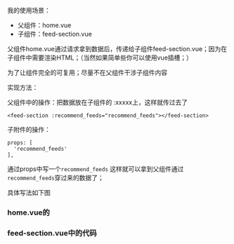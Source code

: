 我的使用场景：

- 父组件：home.vue
- 子组件：feed-section.vue

父组件home.vue通过请求拿到数据后，传递给子组件feed-section.vue；因为在子组件中需要渲染HTML；（当然如果简单些你可以使用vue插槽；）

为了让组件完全的可复用；尽量不在父组件干涉子组件内容

实现方法：

父组件中的操作：把数据放在子组件的 :xxxxx上，这样就传过去了

``` 
<feed-section :recommend_feeds="recommend_feeds"></feed-section>
```


子附件的操作：

``` 
props: [
  'recommend_feeds'
],
```

通过props中写一个`recommend_feeds` 这样就可以拿到父组件通过`recommend_feeds`穿过来的数据了；

具体写法如下图

### home.vue的

### feed-section.vue中的代码

